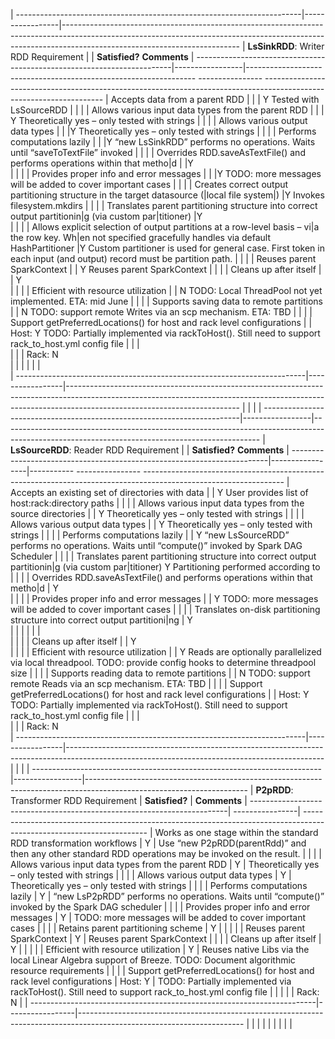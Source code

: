 |  -----------------------------------------------------------------------|-----------------|--------------------------------------------------------------------------------------------------------------------------------------------------------------------------------------------------------
|  **LsSinkRDD**: Writer RDD Requirement                                   |                 |                                                                  **Satisfied?**   **Comments**
| ------------------------------------------------------------------------|-----------------|----------------------------------------------------------------- ---------------- --------------------------------------------------------------------------------------------------------------------
|  Accepts data from a parent RDD                                          |                 |                                                                |  Y                Tested with LsSourceRDD
|                                                                          |                 |
|  Allows various input data types from the parent RDD                     |                 |                                                                 | Y                Theoretically yes – only tested with strings
|                                                                          |                 |
|  Allows various output data types                                        |                 |                                                                  |Y                Theoretically yes – only tested with strings
|                                                                          |                 |
|  Performs computations lazily                                            |                 |                                                                  |Y                “new LsSinkRDD” performs no operations. Waits until “saveToTextFile” invoked
|                                                                          |                 |
|  Overrides RDD.saveAsTextFile() and performs operations within that metho|d                |                                                                  |Y                
|                                                                          |                 |
|  Provides proper info and error messages                                 |                 |                                                                  |Y                TODO: more messages will be added to cover important cases
|                                                                          |                 |
|  Creates correct output partitioning structure in the target datasource (|local file system|)                                                                 |Y                Invokes filesystem.mkdirs
|                                                                          |                 |
|  Translates parent partitioning structure into correct output partitionin|g (via custom par|titioner)                                                         |Y                
|                                                                          |                 |
|  Allows explicit selection of output partitions at a row-level basis – vi|a the row key. Wh|en not specified gracefully handles via default HashPartitioner   |Y                Custom partitioner is used for general case. First token in each input (and output) record must be partition path.
|                                                                          |                 |
|  Reuses parent SparkContext                                              |                 |                                                                  Y                Reuses parent SparkContext
|                                                                          |                 |
|  Cleans up after itself                                                  |                 |                                                                  Y                
|                                                                          |                 |
|  Efficient with resource utilization                                     |                 |                                                                  N                TODO: Local ThreadPool not yet implemented. ETA: mid June
|                                                                          |                 |
|  Supports saving data to remote partitions                               |                 |                                                                  N                TODO: support remote Writes via an scp mechanism. ETA: TBD
|                                                                          |                 |
|  Support getPreferredLocations() for host and rack level configurations  |                 |                                                                  Host: Y          TODO: Partially implemented via rackToHost(). Still need to support rack\_to\_host.yml config file
|                                                                          |                 |                                                                                   
|                                                                          |                 |                                                                  Rack: N          
|                                                                          |                 |
|                                                                          |                 |                                                                                   
| ------------------------------------------------------------------------|-----------------|-------------------------------------------------------------------------------------------------------------------------------------------------------------------------------------------------------
|                                                                          |                 |
| ------------------------------------------------------------------------|-----------------|----------------------------------------------------------------------------------------------------------------------------------------------
|  **LsSourceRDD**: Reader RDD Requirement                                 |                 |            **Satisfied?**   **Comments**
|  ------------------------------------------------------------------------|-----------------|----------- ---------------- -----------------------------------------------------------------------------------------------------------------
|  Accepts an existing set of directories with data                        |                 |            Y                User provides list of host:rack:directory paths
|                                                                          |                 |
|  Allows various input data types from the source directories             |                 |            Y                Theoretically yes – only tested with strings
|                                                                          |                 |
|  Allows various output data types                                        |                 |            Y                Theoretically yes – only tested with strings
|                                                                          |                 |
|  Performs computations lazily                                            |                 |            Y                “new LsSourceRDD” performs no operations. Waits until “compute()” invoked by Spark DAG Scheduler
|                                                                          |                 |
|  Translates parent partitioning structure into correct output partitionin|g (via custom par|titioner)   Y                Partitioning performed according to
|                                                                          |                 |
|  Overrides RDD.saveAsTextFile() and performs operations within that metho|d                |            Y                
|                                                                          |                 |
|  Provides proper info and error messages                                 |                 |            Y                TODO: more messages will be added to cover important cases
|                                                                          |                 |
|  Translates on-disk partitioning structure into correct output partitioni|ng               |            Y                
|                                                                          |                 |
|                                                                          |                 |                             
|                                                                          |                 |
|  Cleans up after itself                                                  |                 |            Y                
|                                                                          |                 |
|  Efficient with resource utilization                                     |                 |            Y                Reads are optionally parallelized via local threadpool. TODO: provide config hooks to determine threadpool size
|                                                                          |                 |
|  Supports reading data to remote partitions                              |                 |            N                TODO: support remote Reads via an scp mechanism. ETA: TBD
|                                                                          |                 |
|  Support getPreferredLocations() for host and rack level configurations  |                 |            Host: Y          TODO: Partially implemented via rackToHost(). Still need to support rack\_to\_host.yml config file
|                                                                          |                 |                             
|                                                                          |                 |            Rack: N          
| ------------------------------------------------------------------------|-----------------|----------------------------------------------------------------------------------------------------------------------------------------------
|                                                                          |                 |
| ------------------------------------------------------------------------|-----------------|----------------------------------------------------------------------------------------------------------------------
|  **P2pRDD**: Transformer RDD Requirement                                 | **Satisfied?**  | **Comments**
|  ------------------------------------------------------------------------| ----------------| ---------------------------------------------------------------------------------------------------------------------
|  Works as one stage within the standard RDD transformation workflows     | Y               | Use “new P2pRDD(parentRdd)” and then any other standard RDD operations may be invoked on the result.
|                                                                          |                 |
|  Allows various input data types from the parent RDD                     | Y               | Theoretically yes – only tested with strings
|                                                                          |                 |
|  Allows various output data types                                        | Y               | Theoretically yes – only tested with strings
|                                                                          |                 |
|  Performs computations lazily                                            | Y               | “new LsP2pRDD” performs no operations. Waits until “compute()” invoked by the Spark DAG scheduler
|                                                                          |                 |
|  Provides proper info and error messages                                 | Y               | TODO: more messages will be added to cover important cases
|                                                                          |                 |
|  Retains parent partitioning scheme                                      | Y               | 
|                                                                          |                 |
|  Reuses parent SparkContext                                              | Y               | Reuses parent SparkContext
|                                                                          |                 |
|  Cleans up after itself                                                  | Y               | 
|                                                                          |                 |
|  Efficient with resource utilization                                     | Y               | Reuses native Libs via the local Linear Algebra support of Breeze. TODO: Document algorithmic resource requirements
|                                                                          |                 |
|  Support getPreferredLocations() for host and rack level configurations  | Host: Y         | TODO: Partially implemented via rackToHost(). Still need to support rack\_to\_host.yml config file
|                                                                          |                 | 
|                                                                          | Rack: N         | 
|  -----------------------------------------------------------------------|-----------------|-----------------------------------------------------------------------------------------------------------------------
|                                                                          |                 |
|                                                                          |                 |
|                                                                          |                 |
